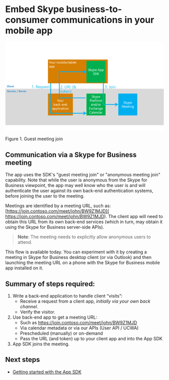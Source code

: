 # Embed Skype business-to-consumer communications in your mobile app

![Guest meeting join scenario diagram](images/Fig2_anonymous_meeting_join.png "Figure 1. Guest meeting join")

Figure 1. Guest  meeting join

<!--- Need to update diagram to remove mention of 'token'. -->

## Communication via a Skype for Business meeting

The app uses the SDK's "guest meeting join" or "anonymous meeting join" capability. Note that while the user is anonymous from the Skype for Business viewpoint, the app may well know who the user is and will authenticate the user against its own back-end authentication systems, before joining the user to the meeting. 

Meetings are identified by a meeting URL, such as: [https://join.contoso.com/meet/john/BW9Z1MJD]( https://join.contoso.com/meet/john/BW9Z1MJD).  The client app will need to obtain this URL from its own back-end services (which in turn, may obtain it using the Skype for Business server-side APIs).  

> **Note**: The meeting needs to explicitly allow anonymous users to attend.

This flow is available today.  You can experiment with it by creating a meeting in Skype for Business desktop client (or via Outlook) and then launching the meeting URL on a phone with the Skype for Business mobile app installed on it.  

## Summary of steps required:
 
1. Write a back-end application to handle client “visits”:
   * Receive a request from a client app, _initially via your own back channel_.
   * Verify the visitor.
2. Use back-end app to get a meeting URL:
   * Such as https://join.contoso.com/meet/john/BW9Z1MJD
   * Via calendar metadata or via our APIs (User API / UCWA)
   * Prescheduled (manually) or on-demand
   * Pass the URL (and token) up to your client app and into the App SDK
3. App SDK joins the meeting.
 

## Next steps

- [Getting started with the App SDK](GettingStarted.md)
